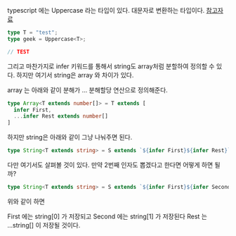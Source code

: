 typescript 에는 Uppercase 라는 타입이 있다. 대문자로 변환하는 타입이다.
[참고자료](https://www.geeksforgeeks.org/typescript-uppercase-template-literal-type/)

```typescript
type T = "test";
type geek = Uppercase<T>;

// TEST
```

그리고 마찬가지로 infer 키워드를 통해서 string도 array처럼 분할하여 정의할 수 있다.
하지만 여기서 string은 array 와 차이가 있다.

array 는 아래와 같이 분해가 ... 분해할당 연산으로 정의해준다.

```typescript
type Array<T extends number[]> = T extends [
  infer First,
  ...infer Rest extends number[]
]
```

하지만 string은 아래와 같이 그냥 나눠주면 된다.

```typescript
type String<T extends string> = S extends `${infer First}${infer Rest}`

```

다만 여기서도 살펴볼 것이 있다. 만약 2번째 인자도 뽑겠다고 한다면 어떻게 하면 될까?

```typescript
type String<T extends string> = S extends `${infer First}${infer Second}${infer Rest}`

```

위와 같이 하면

First 에는 string[0] 가 저장되고
Second 에는 string[1] 가 저장된다
Rest 는 ...string[] 이 저장될 것이다.
